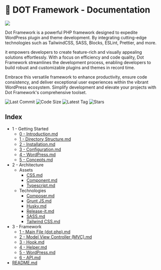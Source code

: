 # 🍱 DOT Framework - Documentation

![](https://brain.artistudio.xyz/vaults/WordPress-dot-framework/cover.jpg)

Dot Framework is a powerful PHP framework designed to expedite WordPress plugin and theme development. By integrating cutting-edge technologies such as TailwindCSS, SASS, Blocks, ESLint, Prettier, and more.

it empowers developers to create feature-rich and visually appealing solutions effortlessly. With a focus on efficiency and code quality, Dot Framework streamlines the development process, enabling developers to build robust and customizable plugins and themes in record time.

Embrace this versatile framework to enhance productivity, ensure code consistency, and deliver exceptional user experiences within the vibrant WordPress ecosystem. Simplify development and elevate your projects with Dot Framework's comprehensive toolset.

<p>
	<img src="https://img.shields.io/github/last-commit/artistudioxyz/dot-framework-docs" alt="Last Commit">
	<img src="https://img.shields.io/github/languages/code-size/artistudioxyz/dot-framework-docs" alt="Code Size">
	<img src="https://img.shields.io/github/v/tag/artistudioxyz/dot-framework-docs" alt="Latest Tag">
	<img src="https://img.shields.io/github/stars/artistudioxyz/dot-framework-docs?style=social" alt="Stars">
</p>

## Index

- 1 - Getting Started
    - [0 - Introduction.md](https://brain.artistudio.xyz/knowledge/WordPress-dot-framework/1-getting-started/0-introduction.md)
    - [1 - Directory Structure.md](https://brain.artistudio.xyz/knowledge/WordPress-dot-framework/1-getting-started/1-directory-structure.md)
    - [2 - Installation.md](https://brain.artistudio.xyz/knowledge/WordPress-dot-framework/1-getting-started/2-installation.md)
    - [3 - Configuration.md](https://brain.artistudio.xyz/knowledge/WordPress-dot-framework/1-getting-started/3-configuration.md)
    - [4 - WordPress.md](https://brain.artistudio.xyz/knowledge/WordPress-dot-framework/1-getting-started/4-wordpress.md)
    - [5 - Concepts.md](https://brain.artistudio.xyz/knowledge/WordPress-dot-framework/1-getting-started/5-concepts.md)
- 2 - Architecture
    - Assets
        - [CSS.md](https://brain.artistudio.xyz/knowledge/WordPress-dot-framework/2-architecture/assets/css.md)
        - [Component.md](https://brain.artistudio.xyz/knowledge/WordPress-dot-framework/2-architecture/assets/component.md)
        - [Typescript.md](https://brain.artistudio.xyz/knowledge/WordPress-dot-framework/2-architecture/assets/typescript.md)
    - Technologies
        - [Composer.md](https://brain.artistudio.xyz/knowledge/WordPress-dot-framework/2-architecture/technologies/composer.md)
        - [Grunt JS.md](https://brain.artistudio.xyz/knowledge/WordPress-dot-framework/2-architecture/technologies/grunt-js.md)
        - [Husky.md](https://brain.artistudio.xyz/knowledge/WordPress-dot-framework/2-architecture/technologies/husky.md)
        - [Release-it.md](https://brain.artistudio.xyz/knowledge/WordPress-dot-framework/2-architecture/technologies/release-it.md)
        - [SASS.md](https://brain.artistudio.xyz/knowledge/WordPress-dot-framework/2-architecture/technologies/sass.md)
        - [Tailwind CSS.md](https://brain.artistudio.xyz/knowledge/WordPress-dot-framework/2-architecture/technologies/tailwind-css.md)
- 3 - Framework
    - [1 - Main File (dot.php).md](https://brain.artistudio.xyz/knowledge/WordPress-dot-framework/3-framework/1-main-file-dot.php-.md)
    - [2 - Model View Controller (MVC).md](https://brain.artistudio.xyz/knowledge/WordPress-dot-framework/3-framework/2-model-view-controller-mvc-.md)
    - [3 - Hook.md](https://brain.artistudio.xyz/knowledge/WordPress-dot-framework/3-framework/3-hook.md)
    - [4 - Helper.md](https://brain.artistudio.xyz/knowledge/WordPress-dot-framework/3-framework/4-helper.md)
    - [5 - WordPress.md](https://brain.artistudio.xyz/knowledge/WordPress-dot-framework/3-framework/5-wordpress.md)
    - [6 - API.md](https://brain.artistudio.xyz/knowledge/WordPress-dot-framework/3-framework/6-api.md)
- [README.md](https://brain.artistudio.xyz/knowledge/WordPress-dot-framework/readme.md)
